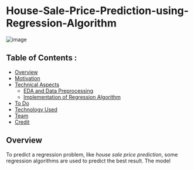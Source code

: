 # House-Sale-Price-Prediction-using-Regression-Algorithm
![image](https://user-images.githubusercontent.com/66888595/113287494-4a92f380-930b-11eb-90c7-21042975a155.png)


## Table of Contents :
* <a href="head1">Overview</a>
* <a href="head2">Motivation</a>
* <a href="head3">Technical Aspects</a>
  * <a href="head31">EDA and Data Preprocessing</a> 
  * <a href="head32">Implementation of Regression Algorithm</a>
* <a href="head4">To Do</a>
* <a href="head5">Technology Used</a>
* <a href="head6">Team</a>
* <a href="head7">Credit</a>

## Overview
To predict a regression problem, like *house sale price prediction*, some regression algorithms are used to predict the best result. The model 
